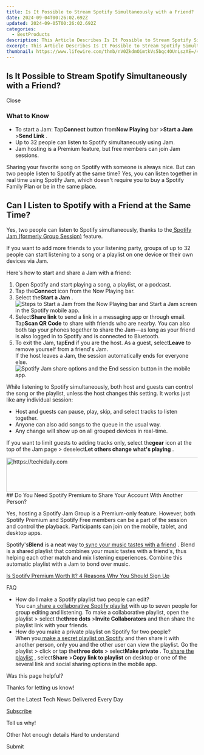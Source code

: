 ```yaml
---
title: Is It Possible to Stream Spotify Simultaneously with a Friend?
date: 2024-09-04T00:26:02.692Z
updated: 2024-09-05T00:26:02.692Z
categories:
  - BestProducts
description: This Article Describes Is It Possible to Stream Spotify Simultaneously with a Friend?
excerpt: This Article Describes Is It Possible to Stream Spotify Simultaneously with a Friend?
thumbnail: https://www.lifewire.com/thmb/nV0ZkdmOimtkVs5bqc4OUnLszAE=/400x300/filters:no_upscale():max_bytes(150000):strip_icc():format(webp)/ListeningtoMusicTogether-648706e2f87f44209f5c298ba4e3dfaf.jpg
---
```


## Is It Possible to Stream Spotify Simultaneously with a Friend?

Close 

###  What to Know

* To start a Jam: Tap**Connect** button from**Now Playing** bar >**Start a Jam** \>**Send Link** .
* Up to 32 people can listen to Spotify simultaneously using Jam.
* Jam hosting is a Premium feature, but free members can join Jam sessions.

 Sharing your favorite song on Spotify with someone is always nice. But can two people listen to Spotify at the same time? Yes, you can listen together in real time using Spotify Jam, which doesn't require you to buy a Spotify Family Plan or be in the same place.

##  Can I Listen to Spotify with a Friend at the Same Time? 

 Yes, two people can listen to Spotify simultaneously, thanks to the[ Spotify Jam (formerly Group Session)](https://www.lifewire.com/listen-to-spotify-with-friends-5120356) feature. 

 If you want to add more friends to your listening party, groups of up to 32 people can start listening to a song or a playlist on one device or their own devices via Jam.

 Here's how to start and share a Jam with a friend:  

1. Open Spotify and start playing a song, a playlist, or a podcast.
2. Tap the**Connect** icon from the Now Playing bar.
3. Select the**Start a Jam** .  
![Steps to Start a Jam from the Now Playing bar and Start a Jam screen in the Spotify mobile app.](https://www.lifewire.com/thmb/oAInPGB_FifZBfIT894umzMdx04=/1500x0/filters:no_upscale():max_bytes(150000):strip_icc():format(webp)/001_have-two-people-listen-to-spotify-at-same-time-5205195-4da12d7bffd84b6e8fa6a593942bcd27.jpg)
4. Select**Share link** to send a link in a messaging app or through email.  
 Tap**Scan QR Code** to share with friends who are nearby. You can also both tap your phones together to share the Jam—as long as your friend is also logged in to Spotify and is connected to Bluetooth.
5. To exit the Jam, tap**End** if you are the host. As a guest, select**Leave** to remove yourself from a friend's Jam.  
 If the host leaves a Jam, the session automatically ends for everyone else.  
![Spotify Jam share options and the End session button in the mobile app.](https://www.lifewire.com/thmb/-oB93QTM85kEs1sqcTdC06ca8NY=/1500x0/filters:no_upscale():max_bytes(150000):strip_icc():format(webp)/002_have-two-people-listen-to-spotify-at-same-time-5205195-9f1f784547b745a8b2974b02945b0a7a.jpg)

 While listening to Spotify simultaneously, both host and guests can control the song or the playlist, unless the host changes this setting. It works just like any individual session:

* Host and guests can pause, play, skip, and select tracks to listen together.
* Anyone can also add songs to the queue in the usual way.
* Any change will show up on all grouped devices in real-time.

 If you want to limit guests to adding tracks only, select the**gear** icon at the top of the Jam page > deselect**Let others change what's playing** .

<!-- affiliate ads begin -->
<a href="https://appsumo.8odi.net/c/5597632/2037346/7443" target="_top" id="2037346">
  <img src="//a.impactradius-go.com/display-ad/7443-2037346" border="0" alt="https://techidaily.com" width="728" height="90"/>
</a>
<img height="0" width="0" src="https://appsumo.8odi.net/i/5597632/2037346/7443" style="position:absolute;visibility:hidden;" border="0" />
<!-- affiliate ads end -->
##  Do You Need Spotify Premium to Share Your Account With Another Person? 

 Yes, hosting a Spotify Jam Group is a Premium-only feature. However, both Spotify Premium and Spotify Free members can be a part of the session and control the playback. Participants can join on the mobile, tablet, and desktop apps.  

 Spotify's**Blend** is a neat way to[ sync your music tastes with a friend](https://www.lifewire.com/why-you-should-try-spotify-blend-5192254) . Blend is a shared playlist that combines your music tastes with a friend's, thus helping each other match and mix listening experiences. Combine this automatic playlist with a Jam to bond over music.

[  Is Spotify Premium Worth It? 4 Reasons Why You Should Sign Up ](https://www.lifewire.com/is-spotify-premium-worth-it-8652249) 

 FAQ

* How do I make a Spotify playlist two people can edit?  
 You can[ share a collaborative Spotify playlist](https://www.lifewire.com/share-a-spotify-playlist-5201676) with up to seven people for group editing and listening. To make a collaborative playlist, open the playlist > select the**three dots** \>**Invite Collaborators** and then share the playlist link with your friends.
* How do you make a private playlist on Spotify for two people?  
 When you[ make a secret playlist on Spotify](https://www.lifewire.com/make-a-playlist-on-spotify-4138575#how-to-make-a-spotify-playlist-secret-or-collaborative) and then share it with another person, only you and the other user can view the playlist. Go the playlist > click or tap the**three dots** \> select**Make private** . To[ share the playlist](https://www.lifewire.com/share-a-spotify-playlist-5201676) , select**Share** \>**Copy link to playlist** on desktop or one of the several link and social sharing options in the mobile app.

Was this page helpful?

Thanks for letting us know!

 Get the Latest Tech News Delivered Every Day

[ Subscribe ](https://www.lifewire.com/#) 

Tell us why!

 Other  Not enough details  Hard to understand 

 Submit 

<ins class="adsbygoogle"
     style="display:block"
     data-ad-format="autorelaxed"
     data-ad-client="ca-pub-7571918770474297"
     data-ad-slot="1223367746"></ins>



<ins class="adsbygoogle"
     style="display:block"
     data-ad-client="ca-pub-7571918770474297"
     data-ad-slot="8358498916"
     data-ad-format="auto"
     data-full-width-responsive="true"></ins>


